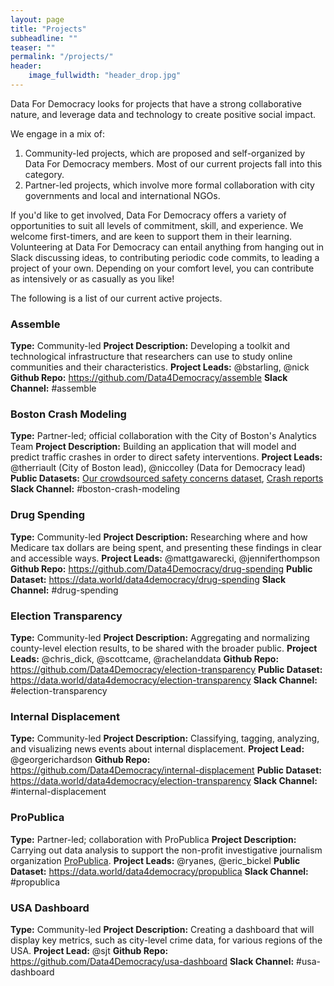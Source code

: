 ```yaml
---
layout: page
title: "Projects"
subheadline: ""
teaser: ""
permalink: "/projects/"
header:
    image_fullwidth: "header_drop.jpg"
---
```

Data For Democracy looks for projects that have a strong collaborative nature, and leverage data and technology to create positive social impact.

We engage in a mix of:
1) Community-led projects, which are proposed and self-organized by Data For Democracy members. Most of our current projects fall into this category.
2) Partner-led projects, which involve more formal collaboration with city governments and local and international NGOs.

If you'd like to get involved, Data For Democracy offers a variety of opportunities to suit all levels of commitment, skill, and experience. We welcome first-timers, and are keen to support them in their learning.
Volunteering at Data For Democracy can entail anything from hanging out in Slack discussing ideas, to contributing periodic code commits, to leading a project of your own. Depending on your comfort level, you can contribute as intensively or as casually as you like!

The following is a list of our current active projects.

### Assemble
**Type:** Community-led 
**Project Description:** Developing a toolkit and technological infrastructure that researchers can use to study online communities and their characteristics. 
**Project Leads:** @bstarling, @nick
**Github Repo:** https://github.com/Data4Democracy/assemble
**Slack Channel:** #assemble

### Boston Crash Modeling 
**Type:** Partner-led; official collaboration with the City of Boston's Analytics Team
**Project Description:** Building an application that will model and predict traffic crashes in order to direct safety interventions.
**Project Leads:** @therriault (City of Boston lead), @niccolley (Data for Democracy lead)
**Public Datasets:** [Our crowdsourced safety concerns dataset](http://app01.cityofboston.gov/VZSafety/), [Crash reports](http://app01.cityofboston.gov/VisionZero/)
**Slack Channel:** #boston-crash-modeling

### Drug Spending  
**Type:** Community-led 
**Project Description:** Researching where and how Medicare tax dollars are being spent, and presenting these findings in clear and accessible ways.
**Project Leads:** @mattgawarecki, @jenniferthompson
**Github Repo:** https://github.com/Data4Democracy/drug-spending
**Public Dataset:** https://data.world/data4democracy/drug-spending
**Slack Channel:** #drug-spending

### Election Transparency
**Type:** Community-led 
**Project Description:** Aggregating and normalizing county-level election results, to be shared with the broader public.
**Project Leads:** @chris_dick, @scottcame, @rachelanddata
**Github Repo:** https://github.com/Data4Democracy/election-transparency
**Public Dataset:** https://data.world/data4democracy/election-transparency
**Slack Channel:** #election-transparency

### Internal Displacement
**Type:** Community-led 
**Project Description:** Classifying, tagging, analyzing, and visualizing news events about internal displacement.
**Project Lead:** @georgerichardson
**Github Repo:** https://github.com/Data4Democracy/internal-displacement
**Public Dataset:** https://data.world/data4democracy/election-transparency
**Slack Channel:** #internal-displacement

### ProPublica  
**Type:** Partner-led; collaboration with ProPublica
**Project Description:** Carrying out data analysis to support the non-profit investigative journalism organization [ProPublica](http://propublica.org).
**Project Leads:** @ryanes, @eric_bickel
**Public Dataset:** https://data.world/data4democracy/propublica
**Slack Channel:** #propublica

### USA Dashboard
**Type:** Community-led 
**Project Description:** Creating a dashboard that will display key metrics, such as city-level crime data, for various regions of the USA.
**Project Lead:** @sjt
**Github Repo:** https://github.com/Data4Democracy/usa-dashboard
**Slack Channel:** #usa-dashboard
